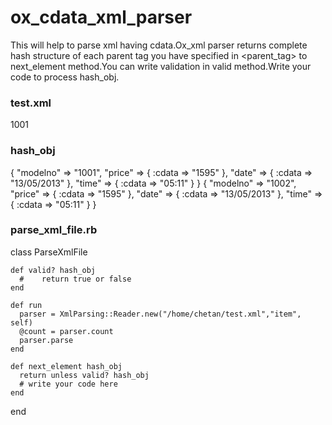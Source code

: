 ox_cdata_xml_parser
===================

This will help to parse xml having cdata.Ox_xml parser returns complete hash structure of each parent tag you have specified in <parent_tag> to next_element method.You can write validation in valid method.Write your code to process hash_obj.

### test.xml ###

  <?xml version="1.0" encoding="UTF-8"?>
  <sammple>
    <item>
      <modelno>1001</modelno>
      <price><![CDATA[1595]]></price>
      <date><![CDATA[13/05/2013]]></date>
      <time><![CDATA[05:11]]></time>
      </item>
  </sample>

### hash_obj ###

  {
    "modelno" => "1001",
    "price" => {
    :cdata => "1595"
    },
    "date" => {
    :cdata => "13/05/2013"
    },
    "time" => {
    :cdata => "05:11"
    }
  }
  {
    "modelno" => "1002",
    "price" => {
    :cdata => "1595"
    },
    "date" => {
    :cdata => "13/05/2013"
    },
    "time" => {
    :cdata => "05:11"
    }
  }



### parse_xml_file.rb ###

  class ParseXmlFile

    def valid? hash_obj
      #    return true or false
    end

    def run
      parser = XmlParsing::Reader.new("/home/chetan/test.xml","item", self)
      @count = parser.count
      parser.parse
    end

    def next_element hash_obj
      return unless valid? hash_obj
      # write your code here
    end

  end
